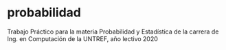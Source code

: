 # probabilidad
Trabajo Práctico para la materia Probabilidad y Estadística de la carrera de Ing. en Computación de la UNTREF, año lectivo 2020
